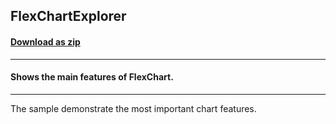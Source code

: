 ## FlexChartExplorer
#### [Download as zip](https://grapecity.github.io/DownGit/#/home?url=https://github.com/GrapeCity/ComponentOne-WinUI-Samples/tree/master/NET_8/Chart/FlexChartExplorer)
____
#### Shows the main features of FlexChart.
____
The sample demonstrate the most important chart features.
